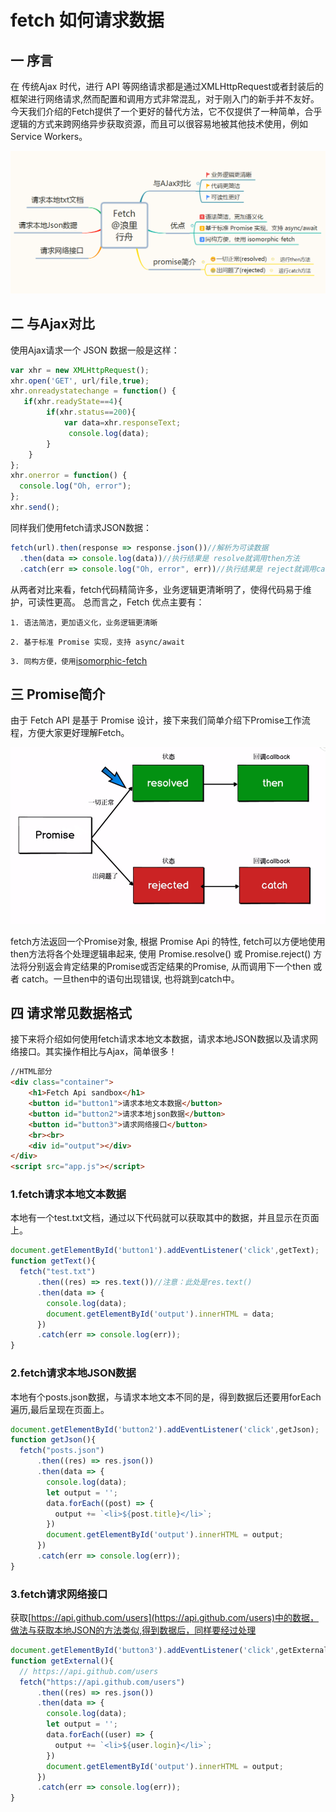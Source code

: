 # fetch 如何请求数据

## 一 序言

在 传统Ajax 时代，进行 API 等网络请求都是通过XMLHttpRequest或者封装后的框架进行网络请求,然而配置和调用方式非常混乱，对于刚入门的新手并不友好。今天我们介绍的Fetch提供了一个更好的替代方法，它不仅提供了一种简单，合乎逻辑的方式来跨网络异步获取资源，而且可以很容易地被其他技术使用，例如 Service Workers。

![思维导图](./images/思维导图.png)

## 二 与Ajax对比

使用Ajax请求一个 JSON 数据一般是这样：

```javascript
var xhr = new XMLHttpRequest();
xhr.open('GET', url/file,true);
xhr.onreadystatechange = function() {
   if(xhr.readyState==4){
        if(xhr.status==200){
            var data=xhr.responseText;
             console.log(data);
        }
    }
};
xhr.onerror = function() {
  console.log("Oh, error");
};
xhr.send();
```

同样我们使用fetch请求JSON数据：

```javascript
fetch(url).then(response => response.json())//解析为可读数据
  .then(data => console.log(data))//执行结果是 resolve就调用then方法
  .catch(err => console.log("Oh, error", err))//执行结果是 reject就调用catch方法
```

从两者对比来看，fetch代码精简许多，业务逻辑更清晰明了，使得代码易于维护，可读性更高。
总而言之，Fetch 优点主要有：

`1. 语法简洁，更加语义化，业务逻辑更清晰`

`2. 基于标准 Promise 实现，支持 async/await`

`3. 同构方便，使用`[isomorphic-fetch](https://github.com/matthew-andrews/isomorphic-fetch)

## 三 Promise简介

由于 Fetch API 是基于 Promise 设计，接下来我们简单介绍下Promise工作流程，方便大家更好理解Fetch。

![Promise](./images/Promise.png)

fetch方法返回一个Promise对象, 根据 Promise Api 的特性, fetch可以方便地使用then方法将各个处理逻辑串起来, 使用 Promise.resolve() 或 Promise.reject() 方法将分别返会肯定结果的Promise或否定结果的Promise, 从而调用下一个then 或者 catch。一旦then中的语句出现错误, 也将跳到catch中。

## 四 请求常见数据格式

接下来将介绍如何使用fetch请求本地文本数据，请求本地JSON数据以及请求网络接口。其实操作相比与Ajax，简单很多！

```html
//HTML部分
<div class="container">
    <h1>Fetch Api sandbox</h1>
    <button id="button1">请求本地文本数据</button>
    <button id="button2">请求本地json数据</button>
    <button id="button3">请求网络接口</button>
    <br><br>
    <div id="output"></div>
</div>
<script src="app.js"></script>
```

### 1.fetch请求本地文本数据

本地有一个test.txt文档，通过以下代码就可以获取其中的数据，并且显示在页面上。

```javascript
document.getElementById('button1').addEventListener('click',getText);
function getText(){
  fetch("test.txt")
      .then((res) => res.text())//注意：此处是res.text()
      .then(data => {
        console.log(data);
        document.getElementById('output').innerHTML = data;
      })
      .catch(err => console.log(err));
}
```

### 2.fetch请求本地JSON数据

本地有个posts.json数据，与请求本地文本不同的是，得到数据后还要用forEach遍历,最后呈现在页面上。

```javascript
document.getElementById('button2').addEventListener('click',getJson);
function getJson(){
  fetch("posts.json")
      .then((res) => res.json())
      .then(data => {
        console.log(data);
        let output = '';
        data.forEach((post) => {
          output += `<li>${post.title}</li>`;
        })
        document.getElementById('output').innerHTML = output;
      })
      .catch(err => console.log(err));
}
```

### 3.fetch请求网络接口

获取[https://api.github.com/users](https://api.github.com/users)中的数据，做法与获取本地JSON的方法类似,得到数据后，同样要经过处理

```javascript
document.getElementById('button3').addEventListener('click',getExternal);
function getExternal(){
  // https://api.github.com/users
  fetch("https://api.github.com/users")
      .then((res) => res.json())
      .then(data => {
        console.log(data);
        let output = '';
        data.forEach((user) => {
          output += `<li>${user.login}</li>`;
        })
        document.getElementById('output').innerHTML = output;
      })
      .catch(err => console.log(err));
}
```
